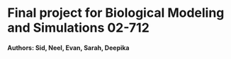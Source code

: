 # Final project for Biological Modeling and Simulations 02-712

#### Authors: Sid, Neel, Evan, Sarah, Deepika

